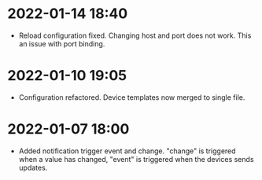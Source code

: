 # 2022-01-14 18:40
- Reload configuration fixed. Changing host and port does not work. This an issue with port binding.
# 2022-01-10 19:05
- Configuration refactored. Device templates now merged to single file.
# 2022-01-07 18:00
- Added notification trigger event and change. "change" is triggered when a value has changed, "event" is triggered when the devices sends updates.  
